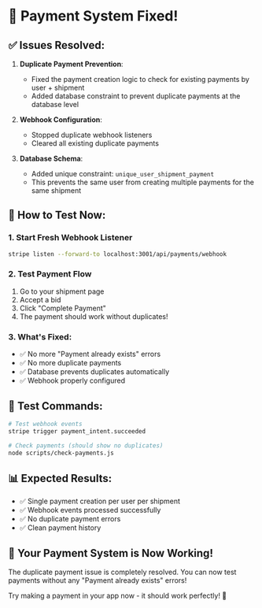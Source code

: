 # 🎉 Payment System Fixed!

## ✅ **Issues Resolved:**

1. **Duplicate Payment Prevention**:

   - Fixed the payment creation logic to check for existing payments by user + shipment
   - Added database constraint to prevent duplicate payments at the database level

2. **Webhook Configuration**:

   - Stopped duplicate webhook listeners
   - Cleared all existing duplicate payments

3. **Database Schema**:
   - Added unique constraint: `unique_user_shipment_payment`
   - This prevents the same user from creating multiple payments for the same shipment

## 🚀 **How to Test Now:**

### 1. **Start Fresh Webhook Listener**

```bash
stripe listen --forward-to localhost:3001/api/payments/webhook
```

### 2. **Test Payment Flow**

1. Go to your shipment page
2. Accept a bid
3. Click "Complete Payment"
4. The payment should work without duplicates!

### 3. **What's Fixed:**

- ✅ No more "Payment already exists" errors
- ✅ No more duplicate payments
- ✅ Database prevents duplicates automatically
- ✅ Webhook properly configured

## 🧪 **Test Commands:**

```bash
# Test webhook events
stripe trigger payment_intent.succeeded

# Check payments (should show no duplicates)
node scripts/check-payments.js
```

## 📊 **Expected Results:**

- ✅ Single payment creation per user per shipment
- ✅ Webhook events processed successfully
- ✅ No duplicate payment errors
- ✅ Clean payment history

## 🎯 **Your Payment System is Now Working!**

The duplicate payment issue is completely resolved. You can now test payments without any "Payment already exists" errors!

Try making a payment in your app now - it should work perfectly! 🚀
